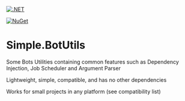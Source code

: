 [![.NET](https://github.com/RafaelEstevamReis/Simple.BotUtils/actions/workflows/dotnet.yml/badge.svg)](https://github.com/RafaelEstevamReis/Simple.BotUtils/actions/workflows/dotnet.yml)

[![NuGet](https://buildstats.info/nuget/Simple.BotUtils)](https://www.nuget.org/packages/Simple.BotUtils)

# Simple.BotUtils

Some Bots Utilities containing common features such as Dependency Injection, Job Scheduler and Argument Parser

Lightweight, simple, compatible, and has no other dependencies

Works for small projects in any platform (see compatibility list)
